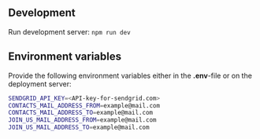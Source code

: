 ## Development

Run development server:
`npm run dev`

## Environment variables

Provide the following environment variables either in the **.env**-file or on the deployment server:

```sh
SENDGRID_API_KEY=<API-key-for-sendgrid.com>
CONTACTS_MAIL_ADDRESS_FROM=example@mail.com
CONTACTS_MAIL_ADDRESS_TO=example@mail.com
JOIN_US_MAIL_ADDRESS_FROM=example@mail.com
JOIN_US_MAIL_ADDRESS_TO=example@mail.com
```
